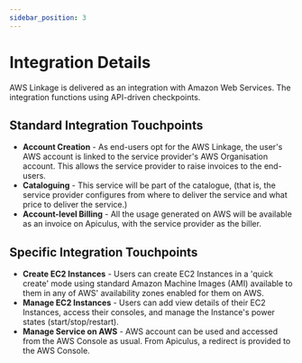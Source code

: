 ```yaml
---
sidebar_position: 3
---
```

# Integration Details

AWS Linkage is delivered as an integration with Amazon Web Services. The integration functions using API-driven checkpoints.

## Standard Integration Touchpoints
- **Account Creation** - As end-users opt for the AWS Linkage, the user's AWS account is linked to the service provider's AWS Organisation account. This allows the service provider to raise invoices to the end-users.
- **Cataloguing** - This service will be part of the catalogue, (that is, the service provider configures from where to deliver the service and what price to deliver the service.)
- **Account-level Billing** - All the usage generated on AWS will be available as an invoice on Apiculus, with the service provider as the biller.

## Specific Integration Touchpoints
- **Create EC2 Instances** - Users can create EC2 Instances in a 'quick create' mode using standard Amazon Machine Images (AMI) available to them in any of AWS' availability zones enabled for them on AWS.
- **Manage EC2 Instances** - Users can add view details of their EC2 Instances, access their consoles, and manage the Instance's power states (start/stop/restart).
- **Manage Service on AWS** - AWS account can be used and accessed from the AWS Console as usual. From Apiculus, a redirect is provided to the AWS Console.





